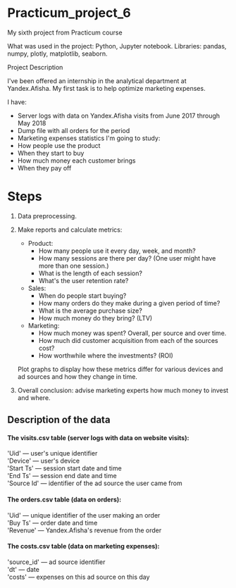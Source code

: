 # Practicum_project_6
 My sixth project from Practicum course

 What was used in the project: Python, Jupyter notebook. Libraries: pandas, numpy, plotly, matplotlib, seaborn.

Project Description

I've been offered an internship in the analytical department at Yandex.Afisha. My first task is to help optimize marketing expenses.

I have:
 - Server logs with data on Yandex.Afisha visits from June 2017 through May 2018
 - Dump file with all orders for the period
 - Marketing expenses statistics
I'm going to study:
 - How people use the product
 - When they start to buy
 - How much money each customer brings
 - When they pay off

# Steps
1) Data preprocessing.
2) Make reports and calculate metrics:
   - Product:<br/>
        - How many people use it every day, week, and month?<br/>
        - How many sessions are there per day? (One user might have more than one session.)<br/>
        - What is the length of each session?<br/>
        - What's the user retention rate?<br/>
   - Sales:<br/>
        - When do people start buying?<br/>
        - How many orders do they make during a given period of time?<br/>
        - What is the average purchase size?<br/>
        - How much money do they bring? (LTV)<br/>
   - Marketing:<br/>
        - How much money was spent? Overall, per source and over time.<br/>
        - How much did customer acquisition from each of the sources cost?<br/>
        - How worthwhile where the investments? (ROI)<br/>
        
    Plot graphs to display how these metrics differ for various devices and ad sources and how they change in time.<br/>
3) Overall conclusion: advise marketing experts how much money to invest and where.

## Description of the data
#### The visits.csv table (server logs with data on website visits):

'Uid' — user's unique identifier<br/>
'Device' — user's device<br/>
'Start Ts' — session start date and time<br/>
'End Ts' — session end date and time<br/>
'Source Id' — identifier of the ad source the user came from

#### The orders.csv table (data on orders):

'Uid' — unique identifier of the user making an order<br/>
'Buy Ts' — order date and time<br/>
'Revenue' — Yandex.Afisha's revenue from the order

#### The costs.csv table (data on marketing expenses):

'source_id' — ad source identifier<br/>
'dt' — date<br/>
'costs' — expenses on this ad source on this day
     
